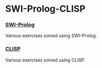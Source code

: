 # SWI-Prolog-CLISP

### [SWI-Prolog](SWI-Prolog)
Various exercises solved using SWI-Prolog.

### [CLISP](CLISP)
Various exercises solved using CLISP.
